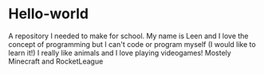 # Hello-world
A repository I needed to make for school.
My name is Leen and I love the concept of programming but I can't code or program myself (I would like to learn it!)
I really like animals and I love playing videogames! Mostely Minecraft and RocketLeague

